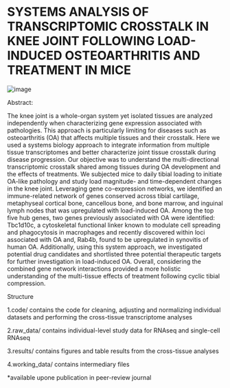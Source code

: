 # SYSTEMS ANALYSIS OF TRANSCRIPTOMIC CROSSTALK IN KNEE JOINT FOLLOWING LOAD-INDUCED OSTEOARTHRITIS AND TREATMENT IN MICE 
![image](https://github.com/Adrien1995/Spatiotemporal-network-analysis-identifies-gene-clusters-driving-PTH-ALN-treatment-effects-during-lo/assets/60327600/f48eafde-207b-4275-8614-655c0cdf64bf)

Abstract:

The knee joint is a whole-organ system yet isolated tissues are analyzed independently when characterizing gene expression associated with pathologies. This approach is particularly limiting for diseases such as osteoarthritis (OA) that affects multiple tissues and their crosstalk. Here we used a systems biology approach to integrate information from multiple tissue transcriptomes and better characterize joint tissue crosstalk during disease progression. Our objective was to understand the multi-directional transcriptomic crosstalk shared among tissues during OA development and the effects of treatments. We subjected mice to daily tibial loading to initiate OA-like pathology and study load magnitude- and time-dependent changes in the knee joint. Leveraging gene co-expression networks, we identified an immune-related network of genes conserved across tibial cartilage, metaphyseal cortical bone, cancellous bone, and bone marrow, and inguinal lymph nodes that was upregulated with load-induced OA. Among the top five hub genes, two genes previously associated with OA were identified: Tbc1d10c, a cytoskeletal functional linker known to modulate cell spreading and phagocytosis in macrophages and recently discovered within loci associated with OA and, Rab4b, found to be upregulated in synovitis of human OA. Additionally, using this system approach, we investigated potential drug candidates and shortlisted three potential therapeutic targets for further investigation in load-induced OA. Overall, considering the combined gene network interactions provided a more holistic understanding of the multi-tissue effects of treatment following cyclic tibial compression.



Structure

1.code/ contains the code for cleaning, adjusting and normalizing individual datasets and performing the cross-tissue transcriptome analyses

2.raw_data/ contains individual-level study data for RNAseq and single-cell RNAseq

3.results/ contains figures and table results from the cross-tissue analyses

4.working_data/ contains intermediary files

*available upone publication in peer-review journal
